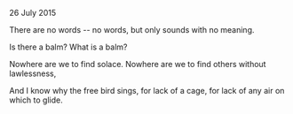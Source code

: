 26 July 2015 

There are no words --
no words, but only sounds
with no meaning.

Is there a balm?
What is a balm?

Nowhere are we to find solace.
Nowhere are we to find others
without lawlessness,

And I know why the free bird sings,
for lack of a cage,
for lack of any air on which to glide.  